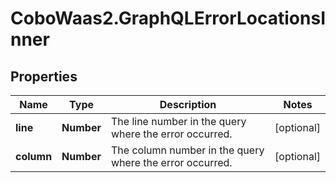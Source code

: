 # CoboWaas2.GraphQLErrorLocationsInner

## Properties

Name | Type | Description | Notes
------------ | ------------- | ------------- | -------------
**line** | **Number** | The line number in the query where the error occurred. | [optional] 
**column** | **Number** | The column number in the query where the error occurred. | [optional] 


